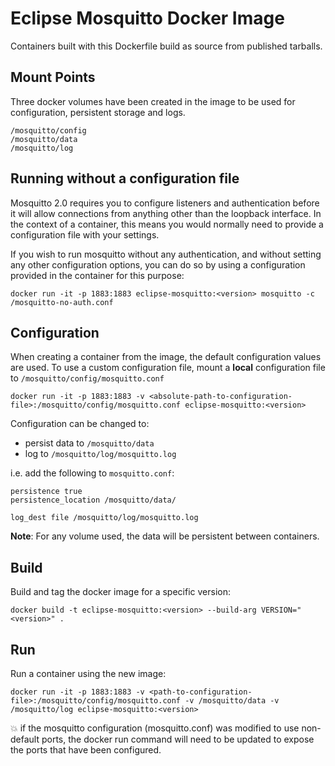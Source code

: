 # Eclipse Mosquitto Docker Image
Containers built with this Dockerfile build as source from published tarballs.

## Mount Points
Three docker volumes have been created in the image to be used for configuration, persistent storage and logs.
```
/mosquitto/config
/mosquitto/data
/mosquitto/log
```

## Running without a configuration file
Mosquitto 2.0 requires you to configure listeners and authentication before it
will allow connections from anything other than the loopback interface. In the
context of a container, this means you would normally need to provide a
configuration file with your settings.

If you wish to run mosquitto without any authentication, and without setting
any other configuration options, you can do so by using a configuration
provided in the container for this purpose:
```
docker run -it -p 1883:1883 eclipse-mosquitto:<version> mosquitto -c /mosquitto-no-auth.conf
```

## Configuration
When creating a container from the image, the default configuration values are used.
To use a custom configuration file, mount a **local** configuration file to `/mosquitto/config/mosquitto.conf`
```
docker run -it -p 1883:1883 -v <absolute-path-to-configuration-file>:/mosquitto/config/mosquitto.conf eclipse-mosquitto:<version>
```

Configuration can be changed to:

* persist data to `/mosquitto/data`
* log to `/mosquitto/log/mosquitto.log`

i.e. add the following to `mosquitto.conf`:
```
persistence true
persistence_location /mosquitto/data/

log_dest file /mosquitto/log/mosquitto.log
```

**Note**: For any volume used, the data will be persistent between containers.

## Build
Build and tag the docker image for a specific version:
```
docker build -t eclipse-mosquitto:<version> --build-arg VERSION="<version>" .
```

## Run
Run a container using the new image:
```
docker run -it -p 1883:1883 -v <path-to-configuration-file>:/mosquitto/config/mosquitto.conf -v /mosquitto/data -v /mosquitto/log eclipse-mosquitto:<version>
```
:boom: if the mosquitto configuration (mosquitto.conf) was modified
to use non-default ports, the docker run command will need to be updated
to expose the ports that have been configured.
